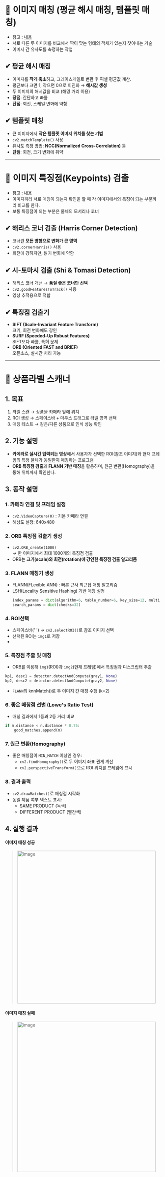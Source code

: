 # 📌 이미지 매칭 (평균 해시 매칭, 템플릿 매칭)
- 참고 : [내용](https://bkshin.tistory.com/entry/OpenCV-25-%EC%9D%B4%EB%AF%B8%EC%A7%80-%EB%A7%A4%EC%B9%AD-%ED%8F%89%EA%B7%A0-%ED%95%B4%EC%8B%9C-%EB%A7%A4%EC%B9%AD-%ED%85%9C%ED%94%8C%EB%A6%BF-%EB%A7%A4%EC%B9%AD)
- 서로 다른 두 이미지를 비교해서 짝이 맞는 형태의 객체가 있는지 찾아내는 기술
- 이미지 간 유사도를 측정하는 작업

## ✔ 평균 해시 매칭
- 이미지를 **작게 축소**하고, 그레이스케일로 변환 후 픽셀 평균값 계산.
- 평균보다 크면 1, 작으면 0으로 이진화 → **해시값 생성**
- 두 이미지의 해시값을 비교 (해밍 거리 이용)
- **장점**: 간단하고 빠름  
- **단점**: 회전, 스케일 변화에 약함

## ✔ 템플릿 매칭
- 큰 이미지에서 **작은 템플릿 이미지 위치를 찾는 기법**
- `cv2.matchTemplate()` 사용
- 유사도 측정 방법: **NCC(Normalized Cross-Correlation)** 등
- **단점**: 회전, 크기 변화에 취약

---

# 📌 이미지 특징점(Keypoints) 검출
- 참고 : [내용](https://bkshin.tistory.com/entry/OpenCV-26-%EC%9D%B4%EB%AF%B8%EC%A7%80%EC%9D%98-%ED%8A%B9%EC%A7%95%EA%B3%BC-%ED%82%A4-%ED%8F%AC%EC%9D%B8%ED%8A%B8?category=1148027)
- 이미지끼리 서로 매칭이 되는지 확인을 할 때 각 이미지에서의 특징이 되는 부분끼리 비교를 한다.
- 보통 특징점이 되는 부분은 물체의 모서리나 코너

## ✔ 해리스 코너 검출 (Harris Corner Detection)
- 코너란 **모든 방향으로 변화가 큰 영역**
- `cv2.cornerHarris()` 사용
- 회전에 강하지만, 밝기 변화에 약함

## ✔ 시-토마시 검출 (Shi & Tomasi Detection)
- 해리스 코너 개선 → **품질 좋은 코너만 선택**
- `cv2.goodFeaturesToTrack()` 사용
- 영상 추적용으로 적합

## ✔ 특징점 검출기
- **SIFT (Scale-Invariant Feature Transform)**  
  크기, 회전 변화에도 강인  
- **SURF (Speeded-Up Robust Features)**  
  SIFT보다 빠름, 특허 문제  
- **ORB (Oriented FAST and BRIEF)**  
  오픈소스, 실시간 처리 가능

---

# 📌 상품라벨 스캐너

## 1. 목표
1. 라벨 스캔 → 상품을 카메라 앞에 위치
2. ROI 생성 → 스페이스바 + 마우스 드래그로 라벨 영역 선택
3. 매칭 테스트 → 같은/다른 상품으로 인식 성능 확인

## 2. 기능 설명
- **카메라로 실시간 입력되는 영상**에서 사용자가 선택한 ROI(참조 이미지)와 현재 프레임의 특정 물체가 동일한지 매칭하는 프로그램  
- **ORB 특징점 검출**과 **FLANN 기반 매칭**을 활용하며, 원근 변환(Homography)을 통해 위치까지 확인한다.

## 3. 동작 설명
### 1. 카메라 연결 및 프레임 설정
- `cv2.VideoCapture(0)` : 기본 카메라 연결
- 해상도 설정: 640x480

### 2. ORB 특징점 검출기 생성
- `cv2.ORB_create(1000)`  
  → 한 이미지에서 최대 1000개의 특징점 검출  
- ORB는 **크기(scale)와 회전(rotation)에 강인한 특징점 검출 알고리즘**

### 3. FLANN 매칭기 생성
- FLANN(FLexible ANN) : 빠른 근사 최근접 매칭 알고리즘
- LSH(Locality Sensitive Hashing) 기반 매칭 설정
  ```python
  index_params = dict(algorithm=6, table_number=6, key_size=12, multi_probe_level=1)
  search_params = dict(checks=32)
  ```

### 4. ROI선택
- 스페이스바(' ') → `cv2.selectROI()`로 참조 이미지 선택
- 선택된 ROI는 `img1`로 저장
- 
### 5. 특징점 추출 및 매칭
- ORB를 이용해 `img1`(ROI)과 `img2`(현재 프레임)에서 특징점과 디스크립터 추출
```python
kp1, desc1 = detector.detectAndCompute(gray1, None)
kp2, desc2 = detector.detectAndCompute(gray2, None)
```
- `FLANN`의 knnMatch()로 두 이미지 간 매칭 수행 (k=2)

  
### 6. 좋은 매칭점 선별 (Lowe's Ratio Test)
- 매칭 결과에서 1등과 2등 거리 비교
```python
if m.distance < n.distance * 0.75:
    good_matches.append(m)
```

### 7. 원근 변환(Homography)
- 좋은 매칭점이 `MIN_MATCH` 이상인 경우:
  - `cv2.findHomography()`로 두 이미지 좌표 관계 계산
  - `cv2.perspectiveTransform()`으로 ROI 위치를 프레임에 표시

### 8. 결과 출력
- `cv2.drawMatches()`로 매칭점 시각화
- 동일 제품 여부 텍스트 표시:
  -  SAME PRODUCT (녹색)
  -  DIFFERENT PRODUCT (빨간색)

## 4. 실행 결과
#### 이미지 매칭 성공
> <img width="450" height="497" alt="image" src="https://github.com/user-attachments/assets/523b3a32-30f2-4b6d-8885-c686bf469566" />

#### 이미지 매칭 실패
> <img width="450" height="489" alt="image" src="https://github.com/user-attachments/assets/c13ba9a8-be6d-4429-82b0-cf509cf97078" />
